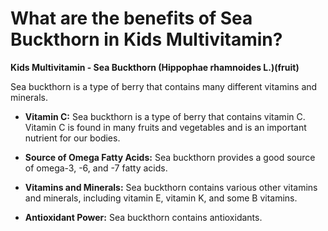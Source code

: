 # What are the benefits of Sea Buckthorn in Kids Multivitamin?

**Kids Multivitamin - Sea Buckthorn (Hippophae rhamnoides L.)(fruit)** 

Sea buckthorn is a type of berry that contains many different vitamins and minerals. 

- **Vitamin C:** Sea buckthorn is a type of berry that contains vitamin C. Vitamin C is found in many fruits and vegetables and is an important nutrient for our bodies.  

- **Source of Omega Fatty Acids:** Sea buckthorn provides a good source of omega-3, -6, and -7 fatty acids. 

- **Vitamins and Minerals:** Sea buckthorn contains various other vitamins and minerals, including vitamin E, vitamin K, and some B vitamins.  

- **Antioxidant Power:** Sea buckthorn contains antioxidants.